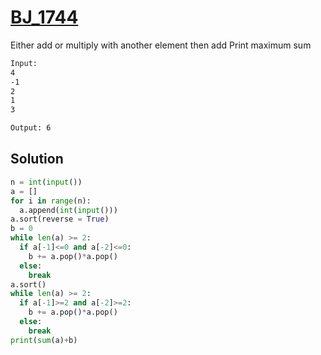 # [BJ_1744](https://acmicpc.net/problem/1744)

Either add or multiply with another element then add
Print maximum sum

```txt
Input:
4
-1
2
1
3

Output: 6
```

## Solution

```py
n = int(input())
a = []
for i in range(n):
  a.append(int(input()))
a.sort(reverse = True)
b = 0
while len(a) >= 2:
  if a[-1]<=0 and a[-2]<=0:
    b += a.pop()*a.pop()
  else:
    break
a.sort()
while len(a) >= 2:
  if a[-1]>=2 and a[-2]>=2:
    b += a.pop()*a.pop()
  else:
    break
print(sum(a)+b)
```
